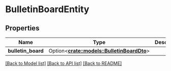 # BulletinBoardEntity

## Properties

Name | Type | Description | Notes
------------ | ------------- | ------------- | -------------
**bulletin_board** | Option<[**crate::models::BulletinBoardDto**](BulletinBoardDTO.md)> |  | [optional]

[[Back to Model list]](../README.md#documentation-for-models) [[Back to API list]](../README.md#documentation-for-api-endpoints) [[Back to README]](../README.md)


